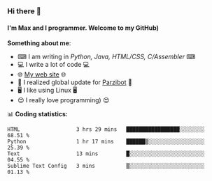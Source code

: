 ### Hi there 👋
#### I'm Max and I programmer. Welcome to my GitHub)

**Something about me**:
- ⌨ I am writing in _Python, Java, HTML/CSS, C/Assembler_ ⌨
- 💻 I write a lot of code 💻
- 🌐 [My web site](https://merive.herokuapp.com/) 🌐
- 💾 I realized global update for [Parzibot](https://github.com/merive/Parzibot) 💾
- 🖥️ I like using Linux 🖥️
- 😍 I really love programming) 😍

📊 **Coding statistics:**
<!--START_SECTION:waka-->
```text
HTML                  3 hrs 29 mins   █████████████████░░░░░░░░   68.51 % 
Python                1 hr 17 mins    ██████▒░░░░░░░░░░░░░░░░░░   25.39 % 
Text                  13 mins         █░░░░░░░░░░░░░░░░░░░░░░░░   04.55 % 
Sublime Text Config   3 mins          ▒░░░░░░░░░░░░░░░░░░░░░░░░   01.13 % 
```
<!--END_SECTION:waka-->
